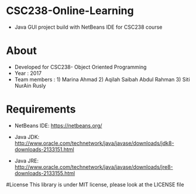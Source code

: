 # CSC238-Online-Learning
- Java GUI project build with NetBeans IDE for CSC238 course

# About
- Developed for CSC238- Object Oriented Programming
- Year : 2017
- Team members : 1) Marina Ahmad
                 2) Aqilah Saibah Abdul Rahman
                 3) Siti NurAin Rusly

# Requirements
- NetBeans IDE: https://netbeans.org/

- Java JDK: http://www.oracle.com/technetwork/java/javase/downloads/jdk8-downloads-2133151.html

- Java JRE: http://www.oracle.com/technetwork/java/javase/downloads/jre8-downloads-2133155.html

#License 
This library is under MIT license, please look at the LICENSE file